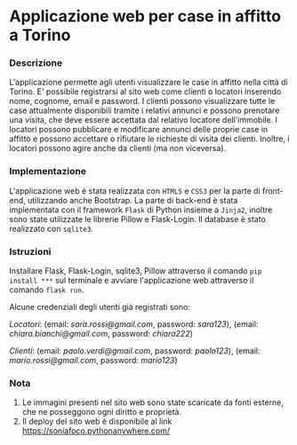# Applicazione web per case in affitto a Torino

### Descrizione 
L'applicazione permette agli utenti visualizzare le case in affitto nella città di Torino. E' possibile registrarsi al sito web come clienti o locatori inserendo nome, cognome, email e password. I clienti possono visualizzare tutte le case attualmente disponibili tramite i relativi annunci e possono prenotare una visita, che deve essere accettata dal relativo locatore dell'immobile.
I locatori possono pubblicare e modificare annunci delle proprie case in affitto e possono accettare o rifiutare le richieste di visita dei clienti. Inoltre, i locatori possono agire anche da clienti (ma non viceversa).
### Implementazione
L'applicazione web è stata realizzata con `HTML5` e `CSS3` per la parte di front-end, utilizzando anche Bootstrap. La parte di back-end è stata implementata con il framework `Flask` di Python insieme a `Jinja2`, inoltre sono state utilizzate le librerie Pillow e Flask-Login. Il database è stato realizzato con `sqlite3`.
### Istruzioni 
Installare Flask, Flask-Login, sqlite3, Pillow attraverso il comando `pip install ***` sul terminale e avviare l'applicazione web attraverso il comando `flask run`.

Alcune credenziali degli utenti già registrati sono: 

_Locatori_: (email: _sara.rossi@gmail.com_, password: _sara123_), (email: _chiara.bianchi@gmail.com_, password: _chiara222_)

_Clienti_: (email: _paolo.verdi@gmail.com_, password: _paolo123_), (email: _mario.rossi@gmail.com_, password: _mario123_)

### Nota
1. Le immagini presenti nel sito web sono state scaricate da fonti esterne, che ne posseggono ogni diritto e proprietà.
2. Il deploy del sito web è disponibile al link https://soniafoco.pythonanywhere.com/


